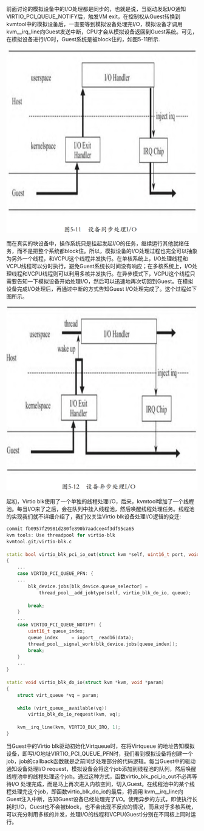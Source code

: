
前面讨论的模拟设备中的I/O处理都是同步的，也就是说，当驱动发起I/O通知VIRTIO_PCI_QUEUE_NOTIFY后，触发VM exit，在控制权从Guest转换到kvmtool中的模拟设备后，一直要等到模拟设备处理完I/O，模拟设备才调用kvm__irq_line向Guest发送中断，CPU才会从模拟设备返回到Guest系统。可见，在模拟设备进行I/O时，Guest系统是被block住的，如图5-11所示.

![2024-02-27-16-39-15.png](./images/2024-02-27-16-39-15.png)

而在真实的块设备中，操作系统只是挂起发起I/O的任务，继续运行其他就绪任务，而不是把整个系统都block住。所以，模拟设备的I/O处理过程也完全可以抽象为另外一个线程，和VCPU这个线程并发执行。在单核系统上，I/O处理线程和VCPU线程可以分时执行，避免Guest系统长时间没有响应；在多核系统上，I/O处理线程和VCPU线程则可以利用多核并发执行。在异步模式下，VCPU这个线程只需要告知一下模拟设备开始处理I/O，然后可以迅速地再次切回到Guest。在模拟设备完成I/O处理后，再通过中断的方式告知Guest I/O处理完成了。这个过程如下图所示。

![2024-02-27-16-40-14.png](./images/2024-02-27-16-40-14.png)

起初，Virtio blk使用了一个单独的线程处理I/O，后来，kvmtool增加了一个线程池。每当I/O来了之后，会在队列中挂入线程池，然后唤醒线程处理任务。线程池的实现我们就不详细介绍了，我们仅关注Virtio blk设备处理I/O逻辑的变迁:

```cpp
commit fb0957f29981d280fe890b7aadcee4f3df95ca65
kvm tools: Use threadpool for virtio-blk
kvmtool.git/virtio-blk.c

static bool virtio_blk_pci_io_out(struct kvm *self, uint16_t port, void *data, int size, uint32_t count)
{
    ...
	case VIRTIO_PCI_QUEUE_PFN: {
    ...
		blk_device.jobs[blk_device.queue_selector] =
			thread_pool__add_jobtype(self, virtio_blk_do_io, queue);

		break;
	}
    ...
	case VIRTIO_PCI_QUEUE_NOTIFY: {
		uint16_t queue_index;
		queue_index		= ioport__read16(data);
		thread_pool__signal_work(blk_device.jobs[queue_index]);
		break;
	}
    ...
}

static void virtio_blk_do_io(struct kvm *kvm, void *param)
{
	struct virt_queue *vq = param;

	while (virt_queue__available(vq))
		virtio_blk_do_io_request(kvm, vq);

	kvm__irq_line(kvm, VIRTIO_BLK_IRQ, 1);
}
```

当Guest中的Virtio blk驱动初始化Virtqueue时，在将Virtqueue 的地址告知模拟设备，即写I/O地址VIRTIO_PCI_QUEUE_PFN时，我们看到模拟设备将创建一个job，job的callback函数就是之前同步处理部分的代码逻辑。每当Guest中的驱动通知设备处理I/O request，模拟设备会将这个job添加到线程池的队列，然后唤醒线程池中的线程处理这个job。通过这种方式，函数virtio_blk_pci_io_out不必再等待I/O 处理完成，而是马上再次进入内核空间，切入Guest。在线程池中的某个线程处理完这个job，即函数virtio_blk_do_io的最后，将调用 kvm__irq_line向Guest注入中断，告知Guest设备已经处理完了I/O。使用异步的方式，即使执行长耗时I/O，Guest也不会被block，也不会出现不反应的情况，而且对于多核系统，可以充分利用多核的并发，处理I/O的线程和VCPU(Guest)分别在不同核上同时运行。

